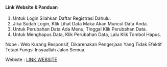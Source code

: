 #### Link Website & Panduan
1. Untuk Login Silahkan Daftar Registrasi Dahulu.
2. Jika Sudah Login, Klik Lihat Data Maka Akan Muncul Data Anda.
3. Untuk Perubahan Data Ada Menu, Tinggal Klik Perubahan Data.
4. Untuk Menghapus Data, Klik Perubahan Data, Lalu Klik Tombol Hapus.

Nope : Web Kurang Responsif, Dikarenakan Pengerjaan Yang Tidak Efektif Tetapi Fungsi Insyaallah Jalan Semua.

Webiste : [LINK WEBSITE](pmb-kampus.000webhostapp.com/) 